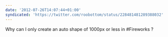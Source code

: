 ```yaml
---
date: '2012-07-26T14:07:44+01:00'
syndicated: 'https://twitter.com/roobottom/status/228481481289388032'
---
```

Why can I only create an auto shape of 1000px or less in #Fireworks ?
